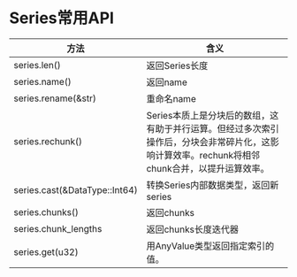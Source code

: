# Series常用API

方法|含义
--|--
series.len()|返回Series长度
series.name()|返回name
series.rename(&str)|重命名name
series.rechunk()|Series本质上是分块后的数组，这有助于并行运算。但经过多次索引操作后，分块会非常碎片化，这影响计算效率。rechunk将相邻chunk合并，以提升运算效率。
series.cast(&DataType::Int64)|转换Series内部数据类型，返回新series
series.chunks()|返回chunks
series.chunk_lengths|返回chunks长度迭代器
series.get(u32)|用AnyValue类型返回指定索引的值。
